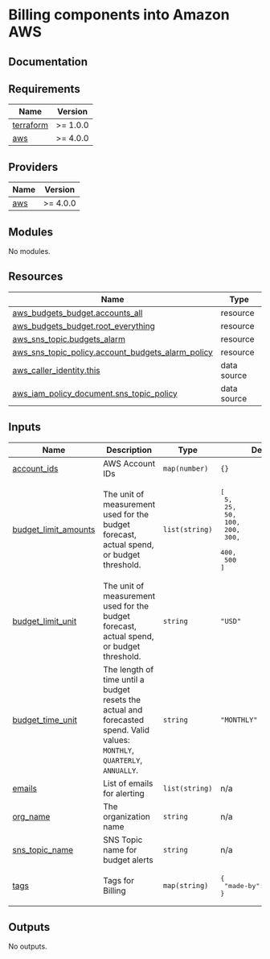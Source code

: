 # Billing components into Amazon AWS

## Documentation

<!-- BEGINNING OF PRE-COMMIT-TERRAFORM DOCS HOOK -->
## Requirements

| Name | Version |
|------|---------|
| <a name="requirement_terraform"></a> [terraform](#requirement\_terraform) | >= 1.0.0 |
| <a name="requirement_aws"></a> [aws](#requirement\_aws) | >= 4.0.0 |

## Providers

| Name | Version |
|------|---------|
| <a name="provider_aws"></a> [aws](#provider\_aws) | >= 4.0.0 |

## Modules

No modules.

## Resources

| Name | Type |
|------|------|
| [aws_budgets_budget.accounts_all](https://registry.terraform.io/providers/hashicorp/aws/latest/docs/resources/budgets_budget) | resource |
| [aws_budgets_budget.root_everything](https://registry.terraform.io/providers/hashicorp/aws/latest/docs/resources/budgets_budget) | resource |
| [aws_sns_topic.budgets_alarm](https://registry.terraform.io/providers/hashicorp/aws/latest/docs/resources/sns_topic) | resource |
| [aws_sns_topic_policy.account_budgets_alarm_policy](https://registry.terraform.io/providers/hashicorp/aws/latest/docs/resources/sns_topic_policy) | resource |
| [aws_caller_identity.this](https://registry.terraform.io/providers/hashicorp/aws/latest/docs/data-sources/caller_identity) | data source |
| [aws_iam_policy_document.sns_topic_policy](https://registry.terraform.io/providers/hashicorp/aws/latest/docs/data-sources/iam_policy_document) | data source |

## Inputs

| Name | Description | Type | Default | Required |
|------|-------------|------|---------|:--------:|
| <a name="input_account_ids"></a> [account\_ids](#input\_account\_ids) | AWS Account IDs | `map(number)` | `{}` | no |
| <a name="input_budget_limit_amounts"></a> [budget\_limit\_amounts](#input\_budget\_limit\_amounts) | The unit of measurement used for the budget forecast, actual spend, or budget threshold. | `list(string)` | <pre>[<br>  5,<br>  25,<br>  50,<br>  100,<br>  200,<br>  300,<br>  400,<br>  500<br>]</pre> | no |
| <a name="input_budget_limit_unit"></a> [budget\_limit\_unit](#input\_budget\_limit\_unit) | The unit of measurement used for the budget forecast, actual spend, or budget threshold. | `string` | `"USD"` | no |
| <a name="input_budget_time_unit"></a> [budget\_time\_unit](#input\_budget\_time\_unit) | The length of time until a budget resets the actual and forecasted spend. Valid values: `MONTHLY`, `QUARTERLY`, `ANNUALLY`. | `string` | `"MONTHLY"` | no |
| <a name="input_emails"></a> [emails](#input\_emails) | List of emails for alerting | `list(string)` | n/a | yes |
| <a name="input_org_name"></a> [org\_name](#input\_org\_name) | The organization name | `string` | n/a | yes |
| <a name="input_sns_topic_name"></a> [sns\_topic\_name](#input\_sns\_topic\_name) | SNS Topic name for budget alerts | `string` | n/a | yes |
| <a name="input_tags"></a> [tags](#input\_tags) | Tags for Billing | `map(string)` | <pre>{<br>  "made-by": "terraform"<br>}</pre> | no |

## Outputs

No outputs.
<!-- END OF PRE-COMMIT-TERRAFORM DOCS HOOK -->
